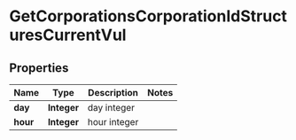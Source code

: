
# GetCorporationsCorporationIdStructuresCurrentVul

## Properties
Name | Type | Description | Notes
------------ | ------------- | ------------- | -------------
**day** | **Integer** | day integer | 
**hour** | **Integer** | hour integer | 



